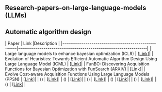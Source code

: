 ## Research-papers-on-large-language-models (LLMs)
## Automatic algorithm design
| Paper                                                | Link                                                     |Description    |
|------------------------------------------------------|------------------------------------------------------------------|
| Large language models to enhance bayesian optimization (ICLR) | [[Link](https://arxiv.org/pdf/2402.03921)]|
| Evolution of Heuristics: Towards Efficient Automatic Algorithm Design Using Large Language Model (ICML) | [[Link](https://openreview.net/pdf?id=BwAkaxqiLB)]|
| FunBO: Discovering Acquisition Functions for Bayesian Optimization with FunSearch (ARXIV) | [[Link](https://arxiv.org/pdf/2406.04824)]|
| Evolve Cost-aware Acquisition Functions Using Large Language Models (PPSN) | [[Link](https://arxiv.org/pdf/2404.16906)]|
|  () | [[Link]()]|
|  () | [[Link]()]|
|  () | [[Link]()]|
|  () | [[Link]()]|
|  () | [[Link]()]|
|  () | [[Link]()]|

